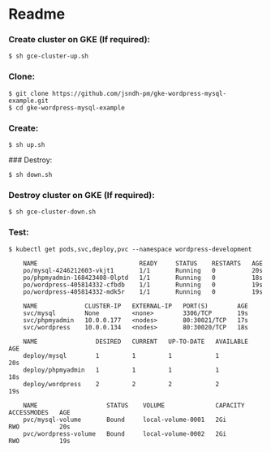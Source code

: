 
# Readme


### Create cluster on GKE (If required):

    $ sh gce-cluster-up.sh

### Clone:

    $ git clone https://github.com/jsndh-pm/gke-wordpress-mysql-example.git
    $ cd gke-wordpress-mysql-example

### Create: 

    $ sh up.sh
    
### Destroy:

    $ sh down.sh
    
### Destroy cluster on GKE (If required):

    $ sh gce-cluster-down.sh
   
### Test:

	$ kubectl get pods,svc,deploy,pvc --namespace wordpress-development
	
		NAME                            READY     STATUS    RESTARTS   AGE
		po/mysql-4246212603-vkjt1       1/1       Running   0          20s
		po/phpmyadmin-168423408-0lptd   1/1       Running   0          18s
		po/wordpress-405814332-cfbdb    1/1       Running   0          19s
		po/wordpress-405814332-mdk5r    1/1       Running   0          19s
		
		NAME             CLUSTER-IP   EXTERNAL-IP   PORT(S)        AGE
		svc/mysql        None         <none>        3306/TCP       19s
		svc/phpmyadmin   10.0.0.177   <nodes>       80:30021/TCP   17s
		svc/wordpress    10.0.0.134   <nodes>       80:30020/TCP   18s
		
		NAME                DESIRED   CURRENT   UP-TO-DATE   AVAILABLE   AGE
		deploy/mysql        1         1         1            1           20s
		deploy/phpmyadmin   1         1         1            1           18s
		deploy/wordpress    2         2         2            2           19s
		
		NAME                   STATUS    VOLUME              CAPACITY   ACCESSMODES   AGE
		pvc/mysql-volume       Bound     local-volume-0001   2Gi        RWO           20s
		pvc/wordpress-volume   Bound     local-volume-0002   2Gi        RWO           19s    
	    
	 